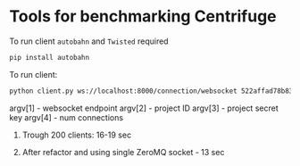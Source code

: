 Tools for benchmarking Centrifuge
=================================

To run client `autobahn` and `Twisted` required

```bash
pip install autobahn
```

To run client:

```bash
python client.py ws://localhost:8000/connection/websocket 522affad78b83c2c0a199800 dba28f4f9b413181575530d9804b07 1
```

argv[1] - websocket endpoint
argv[2] - project ID
argv[3] - project secret key
argv[4] - num connections


1) Trough 200 clients: 16-19 sec

2) After refactor and using single ZeroMQ socket - 13 sec
